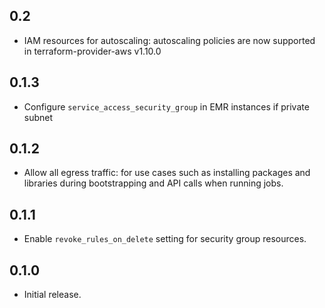 ## 0.2

- IAM resources for autoscaling: autoscaling policies are now supported in terraform-provider-aws v1.10.0

## 0.1.3

- Configure `service_access_security_group` in EMR instances if private subnet

## 0.1.2

- Allow all egress traffic: for use cases such as installing packages and libraries during bootstrapping and API calls when running jobs.

## 0.1.1

- Enable `revoke_rules_on_delete` setting for security group resources.

## 0.1.0

- Initial release.
